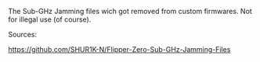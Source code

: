 The Sub-GHz Jamming files wich got removed from custom firmwares. Not for illegal use (of course).


Sources:

https://github.com/SHUR1K-N/Flipper-Zero-Sub-GHz-Jamming-Files
